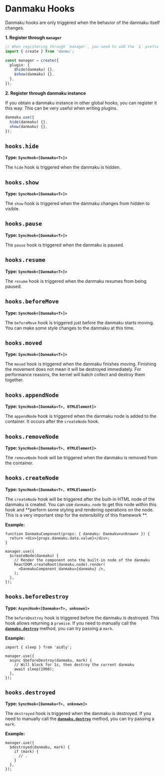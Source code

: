 # Danmaku Hooks

Danmaku hooks are only triggered when the behavior of the danmaku itself changes.

**1. Register through `manager`**

```ts
// When registering through `manager`, you need to add the `$` prefix
import { create } from 'danmu';

const manager = create({
  plugin: {
    $hide(danmaku) {},
    $show(danmaku) {},
  },
});
```

**2. Register through danmaku instance**

If you obtain a danmaku instance in other global hooks, you can register it this way. This can be very useful when writing plugins.

```ts
danmaku.use({
  hide(danmaku) {},
  show(danmaku) {},
});
```

## `hooks.hide`

**Type: `SyncHook<[Danmaku<T>]>`**

The `hide` hook is triggered when the danmaku is hidden.

## `hooks.show`

**Type: `SyncHook<[Danmaku<T>]>`**

The `show` hook is triggered when the danmaku changes from hidden to visible.

## `hooks.pause`

**Type: `SyncHook<[Danmaku<T>]>`**

The `pause` hook is triggered when the danmaku is paused.

## `hooks.resume`

**Type: `SyncHook<[Danmaku<T>]>`**

The `resume` hook is triggered when the danmaku resumes from being paused.

## `hooks.beforeMove`

**Type: `SyncHook<[Danmaku<T>]>`**

The `beforeMove` hook is triggered just before the danmaku starts moving. You can make some style changes to the danmaku at this time.

## `hooks.moved`

**Type: `SyncHook<[Danmaku<T>]>`**

The `moved` hook is triggered when the danmaku finishes moving. Finishing the movement does not mean it will be destroyed immediately. For performance reasons, the kernel will batch collect and destroy them together.

## `hooks.appendNode`

**Type: `SyncHook<[Danmaku<T>, HTMLElement]>`**

The `appendNode` hook is triggered when the danmaku node is added to the container. It occurs after the `createNode` hook.

## `hooks.removeNode`

**Type: `SyncHook<[Danmaku<T>, HTMLElement]>`**

The `removeNode` hook will be triggered when the danmaku is removed from the container.

## `hooks.createNode`

**Type: `SyncHook<[Danmaku<T>, HTMLElement]>`**

The `createNode` hook will be triggered after the built-in HTML node of the danmaku is created. You can use `danmaku.node` to get this node within this hook and **perform some styling and rendering operations on the node. This is a very important step for the extensibility of this framework **.

**Example:**

```tsx {8-10}
function DanmakuComponent(props: { danmaku: Danmaku<unknown> }) {
  return <div>{props.danmaku.data.value}</div>;
}

manager.use({
  $createNode(danmaku) {
    // Render the component onto the built-in node of the danmaku
    ReactDOM.createRoot(danmaku.node).render(
      <DanmakuComponent danmaku={danmaku} />,
    );
  },
});
```

## `hooks.beforeDestroy`

**Type: `AsyncHook<[Danmaku<T>, unknown]>`**

The `beforeDestroy` hook is triggered before the danmaku is destroyed. This hook allows returning a `promise`. If you need to manually call the [**`danmaku.destroy`**](../reference/danmaku-api/#danmaku-destroy) method, you can try passing a `mark`.

**Example:**

```ts{6}
import { sleep } from 'aidly';

manager.use({
  async $beforeDestroy(danmaku, mark) {
    // Will block for 1s, then destroy the current danmaku
    await sleep(1000);
  },
});
```

## `hooks.destroyed`

**Type: `SyncHook<[Danmaku<T>, unknown]>`**

The `destroyed` hook is triggered when the danmaku is destroyed. If you need to manually call the [**`danmaku.destroy`**](../reference/danmaku-api/#danmaku-destroy) method, you can try passing a `mark`.

**Example:**

```ts{3}
manager.use({
  $destroyed(danmaku, mark) {
    if (mark) {
      // .
    }
  },
});
```
